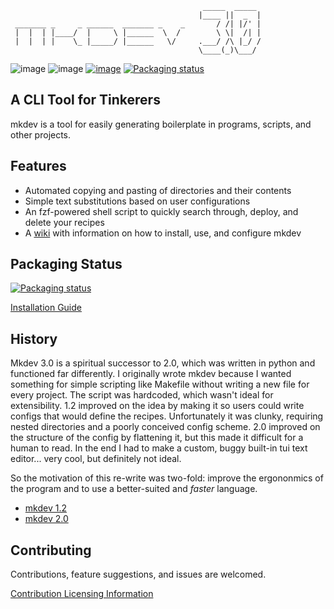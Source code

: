 ```
                                           _____  _____ 
                                          |____ ||  _  |
 _______ _     _ ______  _______ _    _       / /| |/' |
 |  |  | |____/  |     \ |______  \  /        \ \|  /| |
 |  |  | |    \_ |_____/ |______   \/     .___/ /\ |_/ /
                                          \____(_)\___/ 
```
![image](https://img.shields.io/badge/release-3.2.1-orange)
![image](https://img.shields.io/badge/license-MIT_License-orange)
[![image](https://img.shields.io/badge/documentation-🔗-orange)](https://github.com/4jamesccraven/mkdev/wiki)
[![Packaging status](https://repology.org/badge/tiny-repos/mkdev.svg)](https://github.com/4jamesccraven/mkdev/wiki/Installing)

A CLI Tool for Tinkerers
------------------------
mkdev is a tool for easily generating boilerplate in programs,
scripts, and other projects.

Features
--------
- Automated copying and pasting of directories and their contents
- Simple text substitutions based on user configurations
- An fzf-powered shell script to quickly search through, deploy, and delete your
  recipes
- A [wiki](https://github.com/4jamesccraven/mkdev/wiki) with information on how
  to install, use, and configure mkdev

Packaging Status
----------------
[![Packaging status](https://repology.org/badge/vertical-allrepos/mkdev.svg)](https://repology.org/project/mkdev/versions)

[Installation Guide](https://github.com/4jamesccraven/mkdev/wiki/Installing)

History
------
Mkdev 3.0 is a spiritual successor to 2.0, which was written in python
and functioned far differently. I originally wrote mkdev because I wanted
something for simple scripting like Makefile without writing a new file for
every project. The script was hardcoded, which wasn't ideal for extensibility.
1.2 improved on the idea by making it so users could write configs that would
define the recipes. Unfortunately it was clunky, requiring nested directories
and a poorly conceived config scheme. 2.0 improved on the structure of the config by
flattening it, but this made it difficult for a human to read. In the end I had
to make a custom, buggy built-in tui text editor... very cool, but definitely not
ideal.

So the motivation of this re-write was two-fold: improve the ergononmics of the
program and to use a better-suited and *faster* language.

- [mkdev 1.2](https://github.com/4jamesccraven/mkdev/tree/4d4ac6dd5fe044b7ba3d71d610716b5f3b9685d7)
- [mkdev 2.0](https://github.com/4jamesccraven/mkdev/tree/v2)


Contributing
------------
Contributions, feature suggestions, and issues are welcomed.

[Contribution Licensing Information](https://github.com/4jamesccraven/mkdev/wiki/Contribution-Licensing-Information)
